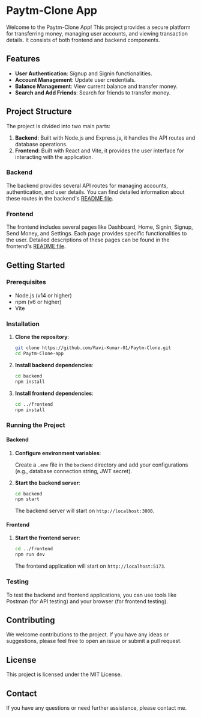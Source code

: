 # Paytm-Clone App

Welcome to the Paytm-Clone App! This project provides a secure platform for transferring money, managing user accounts, and viewing transaction details. It consists of both frontend and backend components.

## Features

- **User Authentication**: Signup and Signin functionalities.
- **Account Management**: Update user credentials.
- **Balance Management**: View current balance and transfer money.
- **Search and Add Friends**: Search for friends to transfer money.

## Project Structure

The project is divided into two main parts:

1. **Backend**: Built with Node.js and Express.js, it handles the API routes and database operations.
2. **Frontend**: Built with React and Vite, it provides the user interface for interacting with the application.

### Backend

The backend provides several API routes for managing accounts, authentication, and user details. You can find detailed information about these routes in the backend's [README file](./backend/Readme.md).

### Frontend

The frontend includes several pages like Dashboard, Home, Signin, Signup, Send Money, and Settings. Each page provides specific functionalities to the user. Detailed descriptions of these pages can be found in the frontend's [README file](./frontend/README.md).

## Getting Started

### Prerequisites

- Node.js (v14 or higher)
- npm (v6 or higher)
- Vite

### Installation

1. **Clone the repository**:

   ```sh
   git clone https://github.com/Ravi-Kumar-01/Paytm-Clone.git
   cd Paytm-Clone-app
   ```

2. **Install backend dependencies**:

   ```sh
   cd backend
   npm install
   ```

3. **Install frontend dependencies**:

   ```sh
   cd ../frontend
   npm install
   ```

### Running the Project

#### Backend

1. **Configure environment variables**:

   Create a `.env` file in the `backend` directory and add your configurations (e.g., database connection string, JWT secret).

2. **Start the backend server**:

   ```sh
   cd backend
   npm start
   ```

   The backend server will start on `http://localhost:3000`.

#### Frontend

1. **Start the frontend server**:

   ```sh
   cd ../frontend
   npm run dev
   ```

   The frontend application will start on `http://localhost:5173`.

### Testing

To test the backend and frontend applications, you can use tools like Postman (for API testing) and your browser (for frontend testing).

## Contributing

We welcome contributions to the project. If you have any ideas or suggestions, please feel free to open an issue or submit a pull request.

## License

This project is licensed under the MIT License.

## Contact

If you have any questions or need further assistance, please contact me.
